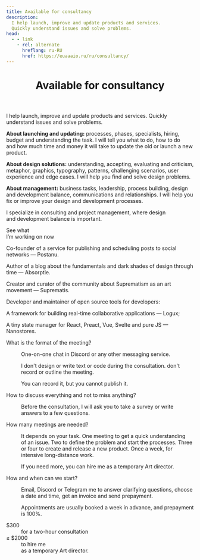 ```yaml
---
title: Available for consultancy
description:
  I help launch, improve and update products and services.
  Quickly understand issues and solve problems.
head:
  - - link
    - rel: alternate
      hreflang: ru-RU
      href: https://euaaaio.ru/ru/consultancy/
---
```


<div class="consultancy">
	<header class="consultancy__header g">
		<h1 class="consultancy__title">Available for consultancy</h1>
	</header>
	<section class="consultancy__section g" id="about">
		<p class="preview">
			I help launch, improve and update products and services.
			Quickly understand issues and solve problems.
		</p>
		<p class="article__enumeration">
			<strong>About launching and updating:</strong>
			<span>processes, phases, specialists, hiring, budget and understanding the task. I will tell you what to do, how to do and how much time and money it will take to update the old or launch a new product.</span>
		</p>
		<p class="article__enumeration">
			<strong>About design solutions:</strong>
			<span>understanding, accepting, evaluating and criticism, metaphor, graphics, typography, patterns, challenging scenarios, user experience and edge cases. I will help you find and solve design problems.</span>
		</p>
		<p class="article__enumeration">
			<strong>About management:</strong>
			<span>business tasks, leadership, process building, design and development balance, communications and relationships. I will help you fix or improve your design and development processes.</span>
		</p>
	</section>
	<section class="consultancy__section g" id="who">
		<p class="p about">I specialize in consulting and project management, where design and development balance is important.</p>
		<e-link-preview class="now" href="/now/">See what <br>I’m working on now</e-link-preview>
		<div class="details">
			<p class="p">Co-founder of a service for publishing and scheduling posts to social networks — <e-link-external href="https://postanu.com">Postanu</e-link-external>.</p>
			<p class="p">Author of a blog about the fundamentals and dark shades of design through time — <e-link-external href="https://absorptie.cc">Absorptie</e-link-external>.</p>
			<p class="p">Creator and curator of the community about Suprematism as an art movement — <e-link-external href="https://suprematist.cc">Suprematis</e-link-external>.</p>
			<p class="p">Developer and maintainer of open source tools for developers:</p>
			<p class="p">A framework for building real-time collaborative applications — <e-link-external href="https://github.com/logux">Logux</e-link-external>;</p>
			<p class="p">A tiny state manager for React, Preact, Vue, Svelte and pure JS — <e-link-external href="https://github.com/nanostores">Nanostores</e-link-external>.</p>
		</div>
	</section>
	<section class="consultancy__section g" id="questions">
		<dl>
			<dt>What is the format of the meeting?</dt>
			<dd>
				<p>One-on-one chat in Discord or any other messaging service.</p>
				<p>I don't design or write text or code during the consultation. don't record or outline the meeting.</p>
				<p>You can record it, but you cannot publish it.</p>
			</dd>
			<dt>How to discuss everything and not to miss anything?</dt>
			<dd>
				<p>Before the consultation, I will ask you to take a survey or write answers to a few questions.</p>
			</dd>
			<dt>How many meetings are needed?</dt>
			<dd>
				<p>It depends on your task. One meeting to get a quick understanding of an issue. Two to define the problem and start the processes. Three or four to create and release a new product. Once a week, for intensive long-distance work.</p>
				<p>If you need more, you can hire me as a temporary Art director.</p>
			</dd>
			<dt>How and when can we start?</dt>
			<dd>
				<p><e-link-external href="mailto:e@euaaaio.ru?subject=Consultancy">Email</e-link-external>, <e-link-external href="https://discordapp.com/users/euaaaio#2400">Discord</e-link-external> or <e-link-external href="https://t.me/euaaaio">Telegram</e-link-external> me to answer clarifying questions, choose a date and time, get an invoice and send prepayment.</p>
				<p>Appointments are usually booked a week in advance, and prepayment is 100%.</p>
			</dd>
		</dl>
	</section>
	<section class="consultancy__section g" id="pricing">
		<dl>
			<div>
				<dt>$300</dt>
				<dd>for a two-hour consultation</dd>
			</div>
			<div>
				<dt>≥ $2000</dt>
				<dd>to hire me <br>as a temporary Art director.</dd>
			</div>
		</dl>
	</section>
</div>

<style lang="stylus" scoped>
.consultancy
	display: grid

	@media (max-width: 736px)
		margin-top: 220px

.consultancy__header
	position: sticky
	top: 10px
	z-index: -1
	grid-auto-rows: max-content

	@media (max-width: 736px)
		position: sticky
		align-items: flex-end

.consultancy__title
	grid-column: j / span 2
	font-weight: bold

.consultancy__section
	grid-auto-rows: minmax(60px, auto)

	&:not(:first-of-type)
		padding-top: 310px

		@media (max-width: 736px)
			padding-top: 240px

	> *
		grid-column: j / span 2

#preview
	@media (max-width: 736px)
		padding-top: 300px

#about
	gap: 120px 20px

	@media (max-width: 736px)
		gap: 120px 0

	.preview
		height: 160px

		@media (max-width: 736px)
			height: 200px

#who
	.p:first-letter
		padding-left: 30px

	.about
		grid-row-end: span 7

		@media (max-width: 736px)
			grid-row-end: inherit
			margin-bottom: 240px

	.now
		grid-area: 4 / e / span 2

		@media (max-width: 736px)
			grid-row: auto
			grid-column: j
			margin-bottom: 120px

	.details
		> p
			padding-bottom: 0px

		> p:nth-child(1), p:nth-child(3)
			padding-bottom: 60px

		> p:nth-child(2)
			padding-bottom: 20px

#questions
	dl
		display: grid
		grid-template-columns: repeat(4, 1fr)
		grid-column: h / span 4
		gap: 60px 20px

		@media (max-width: 736px)
			display: flex
			flex-direction: column
			grid-column: j / span 2
			gap: 0px

		dt
			grid-column: 1

			@media (max-width: 736px)
				padding-bottom: 20px
				font-weight: 700

				&:not(:first-of-type)
					padding-top: 120px

		dd
			grid-column: 3 / 5
			color: inherit

		p:first-letter
			padding-left: 30px

#pricing
	dl
		display: grid
		grid-column-end: span 3
		gap: 120px

		dt
			font-size: 60px
			font-weight: 600

			@media (max-width: 736px)
				font-size: 11vw

.article__enumeration
	> strong
		display: block
		padding-bottom: 20px

	> span
		display: block

		&:first-letter
			padding-left: 150px

			@media (max-width: 1440px)
				padding-left: 30px
</style>
